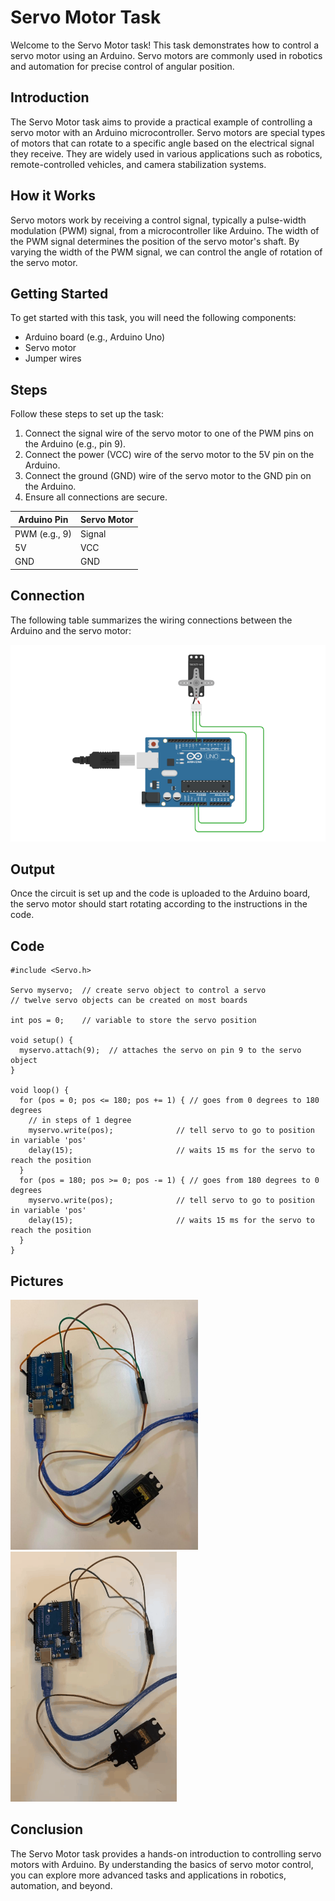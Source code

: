 # Servo Motor Task

Welcome to the Servo Motor task! This task demonstrates how to control a servo motor using an Arduino. Servo motors are commonly used in robotics and automation for precise control of angular position. 

## Introduction

The Servo Motor task aims to provide a practical example of controlling a servo motor with an Arduino microcontroller. Servo motors are special types of motors that can rotate to a specific angle based on the electrical signal they receive. They are widely used in various applications such as robotics, remote-controlled vehicles, and camera stabilization systems.

## How it Works

Servo motors work by receiving a control signal, typically a pulse-width modulation (PWM) signal, from a microcontroller like Arduino. The width of the PWM signal determines the position of the servo motor's shaft. By varying the width of the PWM signal, we can control the angle of rotation of the servo motor.

## Getting Started

To get started with this task, you will need the following components:

- Arduino board (e.g., Arduino Uno)
- Servo motor
- Jumper wires

## Steps

Follow these steps to set up the task:

1. Connect the signal wire of the servo motor to one of the PWM pins on the Arduino (e.g., pin 9).
2. Connect the power (VCC) wire of the servo motor to the 5V pin on the Arduino.
3. Connect the ground (GND) wire of the servo motor to the GND pin on the Arduino.
4. Ensure all connections are secure.

| Arduino Pin    | Servo Motor    |
| -------------- | -------------- |
| PWM (e.g., 9)  | Signal         |
| 5V             | VCC            |
| GND            | GND            |

## Connection

The following table summarizes the wiring connections between the Arduino and the servo motor:

![screen-gif](https://github.com/ItsRawanMoha/Servo-Motor/blob/main/ServoMotor.png)

## Output

Once the circuit is set up and the code is uploaded to the Arduino board, the servo motor should start rotating according to the instructions in the code.

## Code
```
#include <Servo.h>

Servo myservo;  // create servo object to control a servo
// twelve servo objects can be created on most boards

int pos = 0;    // variable to store the servo position

void setup() {
  myservo.attach(9);  // attaches the servo on pin 9 to the servo object
}

void loop() {
  for (pos = 0; pos <= 180; pos += 1) { // goes from 0 degrees to 180 degrees
    // in steps of 1 degree
    myservo.write(pos);              // tell servo to go to position in variable 'pos'
    delay(15);                       // waits 15 ms for the servo to reach the position
  }
  for (pos = 180; pos >= 0; pos -= 1) { // goes from 180 degrees to 0 degrees
    myservo.write(pos);              // tell servo to go to position in variable 'pos'
    delay(15);                       // waits 15 ms for the servo to reach the position
  }
}
```

## Pictures

<img src="https://github.com/ItsRawanMoha/Servo-Motor/blob/main/ServoMotorP.jpeg" alt="Alt text" width="300" height="400">  ![screen-gif](https://github.com/ItsRawanMoha/Servo-Motor/blob/main/ServoMotorG.gif)

## Conclusion

The Servo Motor task provides a hands-on introduction to controlling servo motors with Arduino. By understanding the basics of servo motor control, you can explore more advanced tasks and applications in robotics, automation, and beyond.
